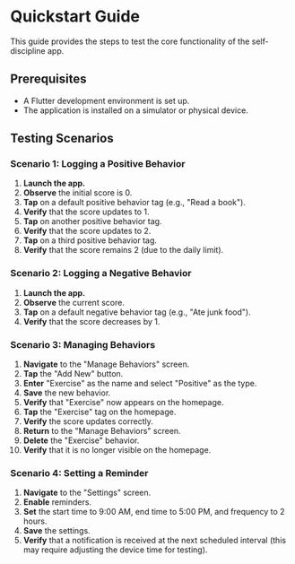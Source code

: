 # Quickstart Guide

This guide provides the steps to test the core functionality of the self-discipline app.

## Prerequisites

- A Flutter development environment is set up.
- The application is installed on a simulator or physical device.

## Testing Scenarios

### Scenario 1: Logging a Positive Behavior

1.  **Launch the app.**
2.  **Observe** the initial score is 0.
3.  **Tap** on a default positive behavior tag (e.g., "Read a book").
4.  **Verify** that the score updates to 1.
5.  **Tap** on another positive behavior tag.
6.  **Verify** that the score updates to 2.
7.  **Tap** on a third positive behavior tag.
8.  **Verify** that the score remains 2 (due to the daily limit).

### Scenario 2: Logging a Negative Behavior

1.  **Launch the app.**
2.  **Observe** the current score.
3.  **Tap** on a default negative behavior tag (e.g., "Ate junk food").
4.  **Verify** that the score decreases by 1.

### Scenario 3: Managing Behaviors

1.  **Navigate** to the "Manage Behaviors" screen.
2.  **Tap** the "Add New" button.
3.  **Enter** "Exercise" as the name and select "Positive" as the type.
4.  **Save** the new behavior.
5.  **Verify** that "Exercise" now appears on the homepage.
6.  **Tap** the "Exercise" tag on the homepage.
7.  **Verify** the score updates correctly.
8.  **Return** to the "Manage Behaviors" screen.
9.  **Delete** the "Exercise" behavior.
10. **Verify** that it is no longer visible on the homepage.

### Scenario 4: Setting a Reminder

1.  **Navigate** to the "Settings" screen.
2.  **Enable** reminders.
3.  **Set** the start time to 9:00 AM, end time to 5:00 PM, and frequency to 2 hours.
4.  **Save** the settings.
5.  **Verify** that a notification is received at the next scheduled interval (this may require adjusting the device time for testing).
